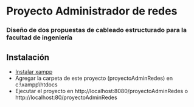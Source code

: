 # Proyecto Administrador de redes

### Diseño de dos propuestas de cableado estructurado para la facultad de ingeniería

## Instalación

* [Instalar xampp](https://www.youtube.com/watch?v=fvifgpZbLak)
* Agregar la carpeta de este proyecto (proyectoAdminRedes) en c:\xampp\htdocs
* Ejecutar el proyecto en http://localhost:8080/proyectoAdminRedes o http://localhost:80/proyectoAdminRedes
